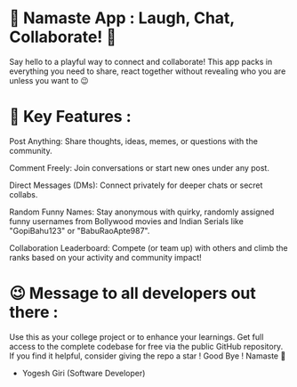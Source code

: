 # 🚀 Namaste App : Laugh, Chat, Collaborate! 🎉

Say hello to a playful way to connect and collaborate! This app packs in everything you need to share, react together without revealing who you are unless you want to 😉

# 🌟 Key Features :

Post Anything: Share thoughts, ideas, memes, or questions with the community.

Comment Freely: Join conversations or start new ones under any post.

Direct Messages (DMs): Connect privately for deeper chats or secret collabs.

Random Funny Names: Stay anonymous with quirky, randomly assigned funny usernames from Bollywood movies and Indian Serials like "GopiBahu123" or "BabuRaoApte987".

Collaboration Leaderboard: Compete (or team up) with others and climb the ranks based on your activity and community impact!

# 😉 Message to all developers out there : 

Use this as your college project or to enhance your learnings. Get full access to the complete codebase for free via the public GitHub repository. If you find it helpful, consider giving the repo a star ! Good Bye ! Namaste 🙏

- Yogesh Giri (Software Developer)
